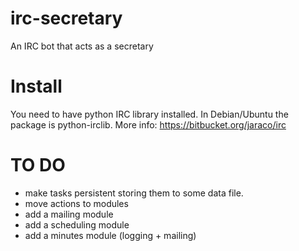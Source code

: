 irc-secretary
=============

An IRC bot that acts as a secretary


Install
=======

You need to have python IRC library installed. In Debian/Ubuntu the package is python-irclib.
More info: https://bitbucket.org/jaraco/irc

TO DO
=====

 + make tasks persistent storing them to some data file.
 + move actions to modules 
 + add a mailing module
 + add a scheduling module
 + add a minutes module (logging + mailing)
